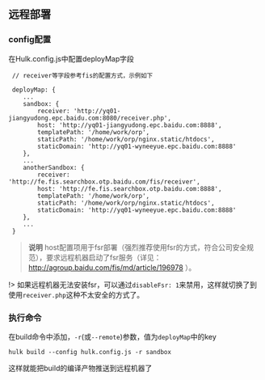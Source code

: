 ## 远程部署

### config配置
在Hulk.config.js中配置deployMap字段

```
 // receiver等字段参考fis的配置方式，示例如下

 deployMap: {
    ...
    sandbox: {
        receiver: 'http://yq01-jiangyudong.epc.baidu.com:8080/receiver.php',
        host: 'http://yq01-jiangyudong.epc.baidu.com:8888',
        templatePath: '/home/work/orp',
        staticPath: '/home/work/orp/nginx.static/htdocs',
        staticDomain: 'http://yq01-wyneeyue.epc.baidu.com:8888'
    },
    ...
    anotherSandbox: {
        receiver: 'http://fe.fis.searchbox.otp.baidu.com/fis/receiver',
        host: 'http://fe.fis.searchbox.otp.baidu.com:8888',
        templatePath: '/home/work/orp',
        staticPath: '/home/work/orp/nginx.static/htdocs',
        staticDomain: 'http://yq01-wyneeyue.epc.baidu.com:8888'
    },
    ...
 }

```

> **说明**
> host配置项用于fsr部署（强烈推荐使用fsr的方式，符合公司安全规范），要求远程机器启动了fsr服务（详见：http://agroup.baidu.com/fis/md/article/196978 ）。

!> 如果远程机器无法安装fsr，可以通过`disableFsr: 1`来禁用，这样就切换了到使用`receiver.php`这种不太安全的方式了。

### 执行命令

在build命令中添加，`-r`(或`--remote`)参数，值为`deployMap`中的key

```
hulk build --config hulk.config.js -r sandbox
```

这样就能把build的编译产物推送到远程机器了
